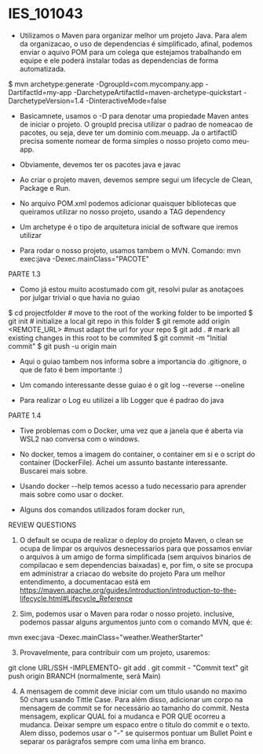 # IES_101043

- Utilizamos o Maven para organizar melhor um projeto Java. Para alem da organizacao, o uso de dependencias é simplificado, afinal, podemos enviar o aquivo POM para um colega que estejamos trabalhando em equipe e ele poderá instalar todas as dependencias de forma automatizada.
 
$ mvn archetype:generate -DgroupId=com.mycompany.app -DartifactId=my-app -DarchetypeArtifactId=maven-archetype-quickstart -DarchetypeVersion=1.4 -DinteractiveMode=false


- Basicamnete, usamos o -D para denotar uma propiedade Maven antes de iniciar o projeto. O groupId precisa utilizar o padrao de nomeacao de pacotes, ou seja, deve ter um dominio com.meuapp. Ja o artifactID precisa somente nomear de forma simples o nosso projeto como meu-app.

- Obviamente, devemos ter os pacotes java e javac

- Ao criar o projeto maven, devemos sempre segui um lifecycle de Clean, Package e Run. 

- No arquivo POM.xml podemos adicionar quaisquer bibliotecas que queiramos utilizar no nosso projeto, usando a TAG dependency

- Um archetype é o tipo de arquitetura inicial de software que iremos utilizar

- Para rodar o nosso projeto, usamos tambem o MVN. Comando: mvn exec:java -Dexec.mainClass="PACOTE"

PARTE 1.3

- Como já estou muito acostumado com git, resolvi pular as anotaçoes por julgar trivial o que havia no guiao

$ cd projectfolder # move to the root of the working folder to be imported
$ git init # initialize a local git repo in this folder
$ git remote add origin <REMOTE_URL> #must adapt the url for your repo
$ git add . # mark all existing changes in this root to be commited
$ git commit -m "Initial commit" 
$ git push -u origin main 

- Aqui o guiao tambem nos informa sobre a importancia do .gitignore, o que de fato é bem importante :)

- Um comando interessante desse guiao é o git log --reverse --oneline

- Para realizar o Log eu utilizei a lib Logger que é padrao do java

PARTE 1.4

- Tive problemas com o Docker, uma vez que a janela que é aberta via WSL2 nao conversa com o windows.

- No docker, temos a imagem do container, o container em si e o script do container (DockerFile). Achei um assunto bastante interessante. Buscarei mais sobre.

- Usando docker --help temos acesso a tudo necessario para aprender mais sobre como usar o docker.

- Alguns dos comandos utilizados foram docker run, 




















REVIEW QUESTIONS

1) O default se ocupa de realizar o deploy do projeto Maven, o clean se ocupa de limpar os arquivos desnecessarios para que possamos enviar o arquivos à um amigo de forma simplificada (sem arquivos binarios de compilacao e sem dependencias baixadas) e, por fim, o site se procupa em administrar a criacao do website do projeto
Para um melhor entendimento, a documentacao está em https://maven.apache.org/guides/introduction/introduction-to-the-lifecycle.html#Lifecycle_Reference

2) Sim, podemos usar o Maven para rodar o nosso projeto. inclusive, podemos passar alguns argumentos junto com o comando MVN, que é:

mvn exec:java -Dexec.mainClass="weather.WeatherStarter"

3) Provavelmente, para contribuir com um projeto, usaremos:

git clone URL/SSH
-IMPLEMENTO-
git add .
git commit - "Commit text"
git push origin BRANCH (normalmente, será Main)

4) A mensagem de commit deve iniciar com um titulo usando no maximo 50 chars usando Tittle Case. Para além disso, adicionar um corpo na mensagem de commit se for necessário ao tamanho do commit. Nesta mensagem, explicar QUAL foi a mudanca e POR QUE ocorreu a mudanca. Deixar sempre um espaco entre o titulo do commit e o texto. Alem disso, podemos usar o "-" se quisermos pontuar um Bullet Point e separar os parágrafos sempre com uma linha em branco.





